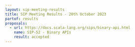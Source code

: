 ```yaml
---
layout: sip-meeting-results
title: SIP Meeting Results - 20th October 2023
partof: results
proposals:
  - url: https://docs.scala-lang.org/sips/binary-api.html
    name: SIP-52 - Binary APIs
    result: accepted
---
```


